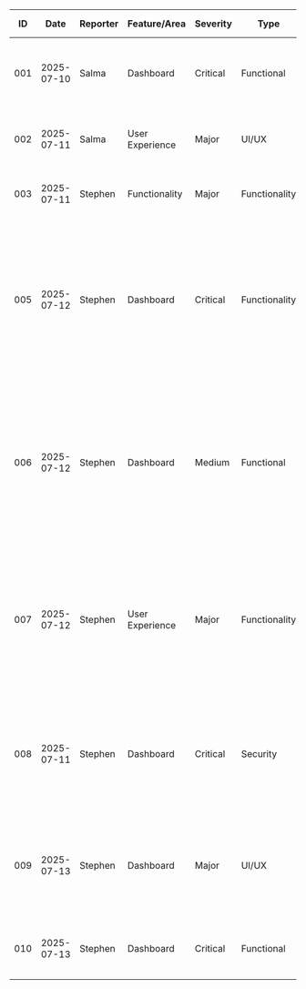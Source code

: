 

| ID  | Date       | Reporter | Feature/Area    | Severity | Type          | Description                                                                  | Steps to Reproduce                                                                                                                    | Expected Result                                    | Actual Result                              | Status      | Screenshot/URL                                                              |
| --- | ---------- | -------- | --------------- | -------- | ------------- | ---------------------------------------------------------------------------- | ------------------------------------------------------------------------------------------------------------------------------------- | -------------------------------------------------- | ------------------------------------------ | ----------- | --------------------------------------------------------------------------- |
| 001 | 2025-07-10 | Salma    | Dashboard       | Critical | Functional    | Unable to load dashboard for new users                                       | 1. Register as new user<br>2. Log in<br>3. Access dashboard                                                                           | Dashboard loads successfully                       | Error 500 displayed                        | Open        | ![img1](screenshots/001.png)                                                |
| 002 | 2025-07-11 | Salma    | User Experience | Major    | UI/UX         | Navigation menu overlaps page content                                        | 1. Resize browser to 1024x768<br>2. Open dashboard                                                                                    | Navigation menu adjusts responsively               | Menu overlaps content                      | In Progress | ![img2](screenshots/002.png)                                                |
| 003 | 2025-07-11 | Stephen  | Functionality   | Major    | Functionality | Refresh always returns to the homepage                                       | 1. Click on awareness<br>2. Refresh the page                                                                                          | Refreshes the awareness page                       | Reverts to the homepage                    | In Progress | https://github.com/RiuK-47/CleanCity-KCS-Project/issues/4                   |
| 005 | 2025-07-12 | Stephen  | Dashboard       | Critical | Functionality | Filter Combinations not working correctly                                    | 1. Click on Dashboard<br>2. Dropdown the filter by status and select pending<br>3. Dropdown the filter by location and select Nairobi | Only pending requests in Nairobi should be showing | All status in Nairobi showing              | Open        | https://github.com/RiuK-47/CleanCity-KCS-Project/issues/5#issue-3233292577  |
| 006 | 2025-07-12 | Stephen  | Dashboard       | Medium   | Functional    | Admin update of status does not reflect error when clicked without selection | 1. Log in as an admin<br>2. Navigate to the admin segment<br>3. Click on update status without selecting a request                    | Error message instructing to fill the fields       | No error message                           | Open        | https://github.com/RiuK-47/CleanCity-KCS-Project/issues/6#issue-3233308953  |
| 007 | 2025-07-12 | Stephen  | User Experience | Major    | Functionality | Same status update to a request                                              | 1. Log in as an admin<br>2. Navigate to the admin section<br>3. Click edit button<br>4. Update to same status                         | Error message warning against same status update   | Request status updated successfully        | In Progress | https://github.com/RiuK-47/CleanCity-KCS-Project/issues/7#issue-3233326162  |
| 008 | 2025-07-11 | Stephen  | Dashboard       | Critical | Security      | App doesn't log out after closing                                            | 1. Open app<br>2. Login with admin credentials<br>3. Close tab<br>4. Reopen from history                                              | New user login path                                | App remains logged in with same account    | Open        | https://github.com/RiuK-47/CleanCity-KCS-Project/issues/8                   |
| 009 | 2025-07-13 | Stephen  | Dashboard       | Major    | UI/UX         | Error message for mandatory fields overlaps dashboard header                 | 1. Log into app<br>2. Navigate to Homepage<br>3. Submit empty form                                                                    | Error message should show on body                  | Error message displays on dashboard header | Open        | https://github.com/RiuK-47/CleanCity-KCS-Project/issues/9                   |
| 010 | 2025-07-13 | Stephen  | Dashboard       | Critical | Functional    | After login, user directed to dashboard instead of homepage                  | 1. Log in as a user<br>2. Wait for redirection                                                                                        | Redirection to Homepage                            | Redirection to dashboard segment           | Open        | https://github.com/RiuK-47/CleanCity-KCS-Project/issues/10#issue-3233402557 |
